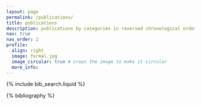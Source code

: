 ```yaml
---
layout: page
permalink: /publications/
title: publications
description: publications by categories in reversed chronological order. generated by jekyll-scholar.
nav: true
nav_order: 2
profile:
  align: right
  image: formal.jpg
  image_circular: true # crops the image to make it circular
  more_info: 
---
```


<!-- _pages/publications.md -->

<!-- Bibsearch Feature -->

{% include bib_search.liquid %}

<div class="publications">

{% bibliography %}

</div>
